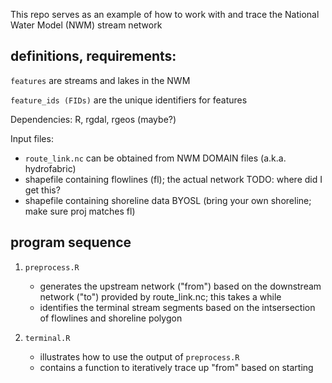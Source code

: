 This repo serves as an example of how to work with and trace the National Water Model (NWM) stream network 

## definitions, requirements:
	
`features` are streams and lakes in the NWM

`feature_ids (FIDs)` are the unique identifiers for features

Dependencies: R, rgdal, rgeos (maybe?)

Input files: 
- `route_link.nc`                      			      can be obtained from NWM DOMAIN files (a.k.a. hydrofabric)
- shapefile containing flowlines (fl); the actual network     TODO: where did I get this?
- shapefile containing shoreline data     		      BYOSL (bring your own shoreline; make sure proj matches fl)
	

## program sequence
1. `preprocess.R`
	- generates the upstream network ("from") based on the downstream network ("to") provided by route_link.nc; this takes a while
	- identifies the terminal stream segments based on the intsersection of flowlines and shoreline polygon

2. `terminal.R`
	- illustrates how to use the output of `preprocess.R`
	- contains a function to iteratively trace up "from" based on starting

